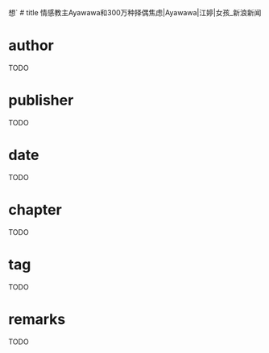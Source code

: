 想` # title
情感教主Ayawawa和300万种择偶焦虑|Ayawawa|江婷|女孩_新浪新闻

# author
TODO

# publisher
TODO

# date
TODO

# chapter
TODO

# tag
TODO

# remarks
TODO
